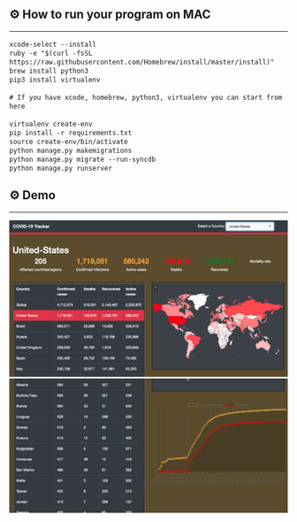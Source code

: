 ## ⚙  How to run your program on MAC
------------------

``` 
xcode-select --install
ruby -e "$(curl -fsSL https://raw.githubusercontent.com/Homebrew/install/master/install)"
brew install python3
pip3 install virtualenv

# If you have xcode, homebrew, python3, virtualenv you can start from here 

virtualenv create-env
pip install -r requirements.txt
source create-env/bin/activate
python manage.py makemigrations
python manage.py migrate --run-syncdb
python manage.py runserver

``` 


## ⚙ Demo
------------------ 

![Main Page](https://github.com/mayankkt9/Covid-Tracker/blob/master/3.png)
![Main Page](https://github.com/mayankkt9/Covid-Tracker/blob/master/4.png)
